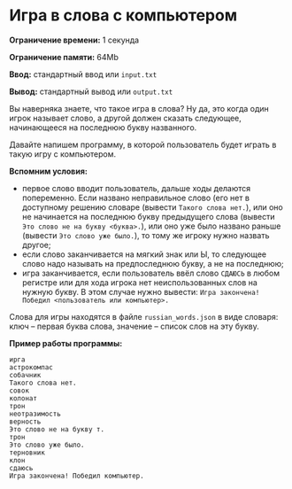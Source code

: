 # Игра в слова с компьютером

**Ограничение времени:** 1 секунда

**Ограничение памяти:** 64Mb

**Ввод:** стандартный ввод или `input.txt`

**Вывод:** стандартный вывод или `output.txt`

Вы наверняка знаете, что такое игра в слова? Ну да, это когда один игрок называет слово, а другой должен сказать следующее, начинающееся на последнюю букву названного.

Давайте напишем программу, в которой пользователь будет играть в такую игру с компьютером.

**Вспомним условия:**

*   первое слово вводит пользователь, дальше ходы делаются попеременно. Если названо неправильное слово (его нет в доступному решению словаре (вывести `Такого слова нет.`), или оно не начинается на последнюю букву предыдущего слова (вывести `Это слово не на букву <буква>.`), или оно уже было названо раньше (вывести `Это слово уже было.`), то тому же игроку нужно назвать другое;
*   если слово заканчивается на мягкий знак или Ы, то следующее слово надо называть на предпоследнюю букву, а не на последнюю;
*   игра заканчивается, если пользователь ввёл слово `СДАЮСЬ` в любом регистре или для хода игрока нет неиспользованных слов на нужную букву. В этом случае нужно вывести: `Игра закончена! Победил <пользователь или компьютер>.`

Слова для игры находятся в файле `russian_words.json` в виде словаря: ключ – первая буква слова, значение – список слов на эту букву.

**Пример работы программы:**

```
ирга  
астрокомпас  
собачник  
Такого слова нет.  
совок  
колонат  
трон  
неотразимость  
верность  
Это слово не на букву т.  
трон  
Это слово уже было.  
терновник  
клон  
сдаюсь  
Игра закончена! Победил компьютер.